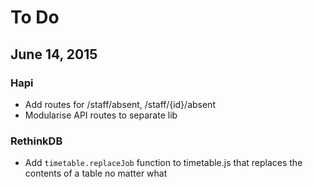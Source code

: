 # To Do

## June 14, 2015

### Hapi

 - Add routes for /staff/absent, /staff/{id}/absent
 - Modularise API routes to separate lib

### RethinkDB

 - Add `timetable.replaceJob` function to timetable.js that replaces the contents of a table no matter what